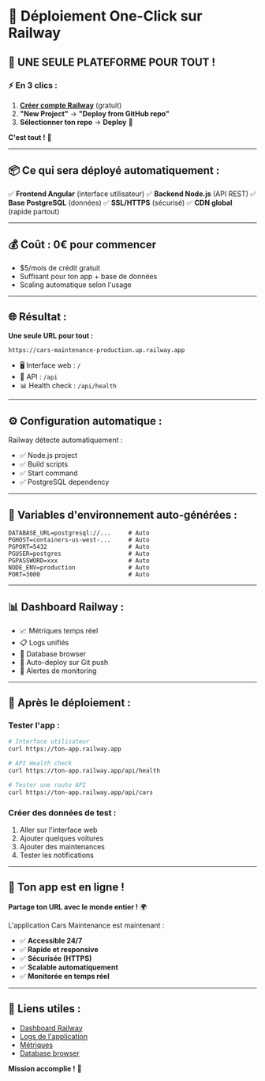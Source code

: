 # 🚂 Déploiement One-Click sur Railway

## 🎯 UNE SEULE PLATEFORME POUR TOUT !

### ⚡ En 3 clics :

1. **[Créer compte Railway](https://railway.app)** (gratuit)
2. **"New Project"** → **"Deploy from GitHub repo"**
3. **Sélectionner ton repo** → **Deploy** 🚀

**C'est tout !** 🎉

---

## 📦 Ce qui sera déployé automatiquement :

✅ **Frontend Angular** (interface utilisateur)
✅ **Backend Node.js** (API REST)
✅ **Base PostgreSQL** (données)
✅ **SSL/HTTPS** (sécurisé)
✅ **CDN global** (rapide partout)

---

## 💰 **Coût : 0€ pour commencer**

- $5/mois de crédit gratuit
- Suffisant pour ton app + base de données
- Scaling automatique selon l'usage

---

## 🌐 **Résultat :**

**Une seule URL pour tout :**
```
https://cars-maintenance-production.up.railway.app
```

- 🖥️ Interface web : `/`
- 🔗 API : `/api`
- 📊 Health check : `/api/health`

---

## ⚙️ **Configuration automatique :**

Railway détecte automatiquement :
- ✅ Node.js project
- ✅ Build scripts
- ✅ Start command
- ✅ PostgreSQL dependency

---

## 🔧 **Variables d'environnement auto-générées :**

```env
DATABASE_URL=postgresql://...     # Auto
PGHOST=containers-us-west-...     # Auto
PGPORT=5432                       # Auto
PGUSER=postgres                   # Auto
PGPASSWORD=xxx                    # Auto
NODE_ENV=production               # Auto
PORT=3000                         # Auto
```

---

## 📊 **Dashboard Railway :**

- 📈 Métriques temps réel
- 📋 Logs unifiés
- 💾 Database browser
- 🔄 Auto-deploy sur Git push
- 🚨 Alertes de monitoring

---

## 🚀 **Après le déploiement :**

### Tester l'app :
```bash
# Interface utilisateur
curl https://ton-app.railway.app

# API Health check
curl https://ton-app.railway.app/api/health

# Tester une route API
curl https://ton-app.railway.app/api/cars
```

### Créer des données de test :
1. Aller sur l'interface web
2. Ajouter quelques voitures
3. Ajouter des maintenances
4. Tester les notifications

---

## 🎉 **Ton app est en ligne !**

**Partage ton URL avec le monde entier !** 🌍

L'application Cars Maintenance est maintenant :
- ✅ **Accessible 24/7**
- ✅ **Rapide et responsive**
- ✅ **Sécurisée (HTTPS)**
- ✅ **Scalable automatiquement**
- ✅ **Monitorée en temps réel**

---

## 🔗 **Liens utiles :**

- [Dashboard Railway](https://railway.app/dashboard)
- [Logs de l'application](https://railway.app/project/logs)
- [Métriques](https://railway.app/project/metrics)
- [Database browser](https://railway.app/project/database)

**Mission accomplie !** 🎯